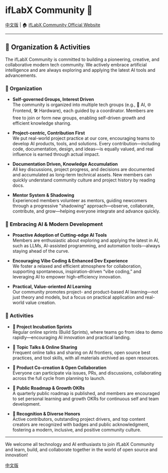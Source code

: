 # ifLabX Community 🚀

[中文版](./README.zh.md) | 🏠 [ifLabX Community Official Website](https://iflabx.com)

---

## 🌱 Organization & Activities

The ifLabX Community is committed to building a pioneering, creative, and collaborative modern tech community. We actively embrace artificial intelligence and are always exploring and applying the latest AI tools and advancements.

### 🧩 Organization

- **Self-governed Groups, Interest Driven**  
  The community is organized into multiple tech groups (e.g., 🤖 AI, 🌐 Frontend, 🛠️ Hardware), each guided by a coordinator. Members are free to join or form new groups, enabling self-driven growth and efficient knowledge sharing.

- **Project-centric, Contribution First**  
  We put real-world project practice at our core, encouraging teams to develop AI products, tools, and solutions. Every contribution—including code, documentation, design, and ideas—is equally valued, and real influence is earned through actual impact.

- **Documentation Driven, Knowledge Accumulation**  
  All key discussions, project progress, and decisions are documented and accumulated as long-term technical assets. New members can quickly understand community culture and project history by reading docs.

- **Mentor System & Shadowing**  
  Experienced members volunteer as mentors, guiding newcomers through a progressive "shadowing" approach—observe, collaborate, contribute, and grow—helping everyone integrate and advance quickly.

### 🤖 Embracing AI & Modern Development

- **Proactive Adoption of Cutting-edge AI Tools**  
  Members are enthusiastic about exploring and applying the latest in AI, such as LLMs, AI-assisted programming, and automation tools—always staying ahead of the curve.

- **Encouraging Vibe Coding & Enhanced Dev Experience**  
  We foster a relaxed and efficient atmosphere for collaboration, supporting spontaneous, inspiration-driven “vibe coding,” and leveraging AI to empower high-efficiency innovation.

- **Practical, Value-oriented AI Learning**  
  Our community promotes project- and product-based AI learning—not just theory and models, but a focus on practical application and real-world value creation.

### 🎯 Activities

- **🚀 Project Incubation Sprints**  
  Regular online sprints (Build Sprints), where teams go from idea to demo rapidly—encouraging AI innovation and practical landing.

- **🎤 Topic Talks & Online Sharing**  
  Frequent online talks and sharing on AI frontiers, open source best practices, and tool skills, with all materials archived as open resources.

- **🤝 Product Co-creation & Open Collaboration**  
  Everyone can participate via issues, PRs, and discussions, collaborating across the full cycle from planning to launch.

- **📌 Public Roadmap & Growth OKRs**  
  A quarterly public roadmap is published, and members are encouraged to set personal learning and growth OKRs for continuous self and team development.

- **🏅 Recognition & Diverse Honors**  
  Active contributors, outstanding project drivers, and top content creators are recognized with badges and public acknowledgment, fostering a modern, inclusive, and positive community culture.

---

We welcome all technology and AI enthusiasts to join ifLabX Community and learn, build, and collaborate together in the world of open source and innovation!

[中文版](./README.zh.md)
